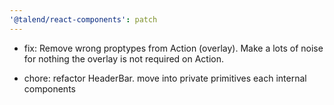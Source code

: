 ```yaml
---
'@talend/react-components': patch
---
```


- fix: Remove wrong proptypes from Action (overlay).
Make a lots of noise for nothing the overlay is not required on Action.

- chore: refactor HeaderBar. move into private primitives each internal components
